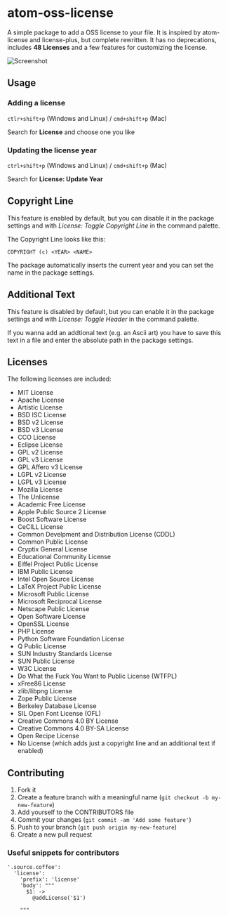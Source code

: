 # atom-oss-license

A simple package to add a OSS license to your file. It is inspired by atom-license and license-plus, but complete rewritten. It has no deprecations, includes **48 Licenses** and a few features for customizing the license.

![Screenshot](https://marcel-kapfer.de/res/img/atom-oss-license.png)

## Usage

### Adding a license

`ctlr+shift+p` (Windows and Linux) / `cmd+shift+p` (Mac)

Search for **License** and choose one you like

### Updating the license year

`ctrl+shift+p` (Windows and Linux) / `cmd+shift+p` (Mac)

Search for **License: Update Year**

## Copyright Line

This feature is enabled by default, but you can disable it in the package settings and with *License: Toggle Copyright Line* in the command palette.

The Copyright Line looks like this:

```COPYRIGHT (c) <YEAR> <NAME>```

The package automatically inserts the current year and you can set the name in the package settings.

## Additional Text

This feature is disabled by default, but you can enable it in the package settings and with *License: Toggle Header* in the command palette.

If you wanna add an addtional text (e.g. an Ascii art) you have to save this text in a file and enter the absolute path in the package settings.

## Licenses

The following licenses are included:

 - MIT License
 - Apache License
 - Artistic License
 - BSD ISC License
 - BSD v2 License
 - BSD v3 License
 - CCO License
 - Eclipse License
 - GPL v2 License
 - GPL v3 License
 - GPL Affero v3 License
 - LGPL v2 License
 - LGPL v3 License
 - Mozilla License
 - The Unlicense
 - Academic Free License
 - Apple Public Source 2 License
 - Boost Software License
 - CeCILL License
 - Common Develpment and Distribution License (CDDL)
 - Common Public License
 - Cryptix General License
 - Educational Community License
 - Eiffel Project Public License
 - IBM Public License
 - Intel Open Source License
 - LaTeX Project Public License
 - Microsoft Public License
 - Microsoft Reciprocal License
 - Netscape Public License
 - Open Software License
 - OpenSSL License
 - PHP License
 - Python Software Foundation License
 - Q Public License
 - SUN Industry Standards License
 - SUN Public License
 - W3C License
 - Do What the Fuck You Want to Public License (WTFPL)
 - xFree86 License
 - zlib/libpng License
 - Zope Public License
 - Berkeley Database License
 - SIL Open Font License (OFL)
 - Creative Commons 4.0 BY License
 - Creative Commons 4.0 BY-SA License
 - Open Recipe License
 - No License (which adds just a copyright line and an additional text if enabled)

## Contributing

1. Fork it
2. Create a feature branch with a meaningful name (`git checkout -b my-new-feature`)
3. Add yourself to the CONTRIBUTORS file
4. Commit your changes (`git commit -am 'Add some feature'`)
5. Push to your branch (`git push origin my-new-feature`)
6. Create a new pull request

### Useful snippets for contributors

```
'.source.coffee':
  'license':
    'prefix': 'license'
    'body': """
      $1: ->
        @addLicense('$1')

    """
```
